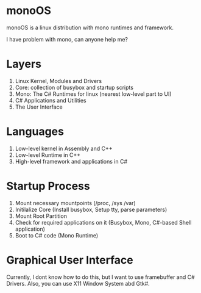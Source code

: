 # monoOS
monoOS is a linux distribution with mono runtimes and framework.

I have problem with mono, can anyone help me?

# Layers
1. Linux Kernel, Modules and Drivers
2. Core: collection of busybox and startup scripts
3. Mono: The C# Runtimes for linux (nearest low-level part to UI)
4. C# Applications and Utilities 
5. The User Interface

# Languages
1. Low-level kernel in Assembly and C++
2. Low-level Runtime in C++
3. High-level framework and applications in C#

# Startup Process
1. Mount necessary mountpoints (/proc, /sys /var)
2. Initilalize Core (Install busybox, Setup tty, parse parameters)
3. Mount Root Partition
4. Check for required applications on it (Busybox, Mono, C#-based Shell application)
5. Boot to C# code (Mono Runtime)

# Graphical User Interface
Currently, I dont know how to do this, but I want to use framebuffer and C# Drivers.
Also, you can use X11 Window System abd Gtk#.
